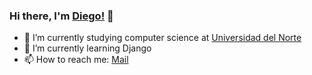 ### Hi there, I'm [Diego!](https://dgop92-portfolio.herokuapp.com/) 👋

- 🔭 I’m currently studying computer science at [Universidad del Norte](https://www.uninorte.edu.co/)
- 🌱 I’m currently learning Django
- 📫 How to reach me: [Mail](mailto:inevaup@gmail.com)



